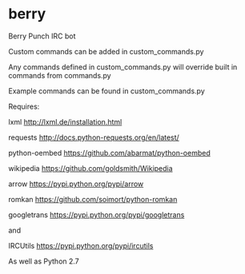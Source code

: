 berry
=====

Berry Punch IRC bot

Custom commands can be added in custom_commands.py

Any commands defined in custom_commands.py will override built in commands from commands.py

Example commands can be found in custom_commands.py

Requires:

lxml http://lxml.de/installation.html

requests http://docs.python-requests.org/en/latest/

python-oembed https://github.com/abarmat/python-oembed

wikipedia https://github.com/goldsmith/Wikipedia

arrow https://pypi.python.org/pypi/arrow

romkan https://github.com/soimort/python-romkan

googletrans https://pypi.python.org/pypi/googletrans

and

IRCUtils https://pypi.python.org/pypi/ircutils

As well as Python 2.7
